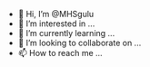 - 👋 Hi, I’m @MHSgulu
- 👀 I’m interested in ...
- 🌱 I’m currently learning ...
- 💞️ I’m looking to collaborate on ...
- 📫 How to reach me ...

<!---
MHSgulu/MHSgulu is a ✨ special ✨ repository because its `README.md` (this file) appears on your GitHub profile.
You can click the Preview link to take a look at your changes.
--->
